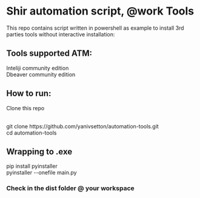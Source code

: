 # Shir automation script, @work Tools
This repo contains script written in powershell as example to install 3rd parties tools without interactive installation:

## Tools supported ATM:
Inteliji community edition</br>
Dbeaver community edition

## How to run:
<p>Clone this repo</p></br>
git clone https://github.com/yanivsetton/automation-tools.git</br>
cd automation-tools</br>

## Wrapping to .exe
pip install pyinstaller</br>
pyinstaller --onefile main.py</br>
### Check in the dist folder @ your workspace


